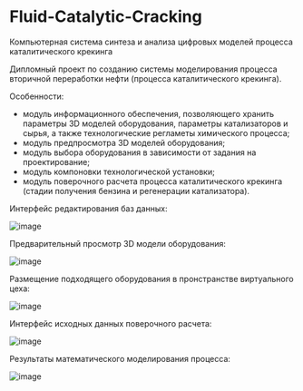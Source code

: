 # Fluid-Catalytic-Cracking
Компьютерная система синтеза и анализа цифровых моделей процесса каталитического крекинга

Дипломный проект по созданию системы моделирования процесса вторичной переработки нефти (процесса каталитического крекинга).

Особенности:
- модуль информационного обеспечения, позволяющего хранить параметры 3D моделей оборудования, параметры катализаторов и сырья, а также технологические регламеты химического процесса;
- модуль предпросмотра 3D моделей оборудования;
- модуль выбора оборудования в зависимости от задания на проектирование;
- модуль компоновки технологической установки;
- модуль поверочного расчета процесса каталитического крекинга (стадии получения бензина и регенерации катализатора).

Интерфейс редактирования баз данных:

![image](https://user-images.githubusercontent.com/110388383/182198502-140d39d1-9dd4-4a4e-971f-e8f8a9ca0d98.png)

Предварительный просмотр 3D модели оборудования:

![image](https://user-images.githubusercontent.com/110388383/182199144-dd3bde74-be5b-463d-9084-e986617ebc0f.png)

Размещение подходящего оборудования в пронстранстве виртуального цеха:

![image](https://user-images.githubusercontent.com/110388383/182199867-28503143-e762-431e-8009-3d6363e7d437.png)

Интерфейс исходных данных поверочного расчета:

![image](https://user-images.githubusercontent.com/110388383/182200145-395e85a1-6a18-4d7f-a44f-8e4853d03667.png)

Результаты математического моделирования процесса:

![image](https://user-images.githubusercontent.com/110388383/182200170-096af8d9-2901-4bab-9c29-b669984085d2.png)


